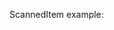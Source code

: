ScannedItem example:

  <ScannedItem
    productID='0123456789'
    title='Product A'
    quantity={5},
    />
